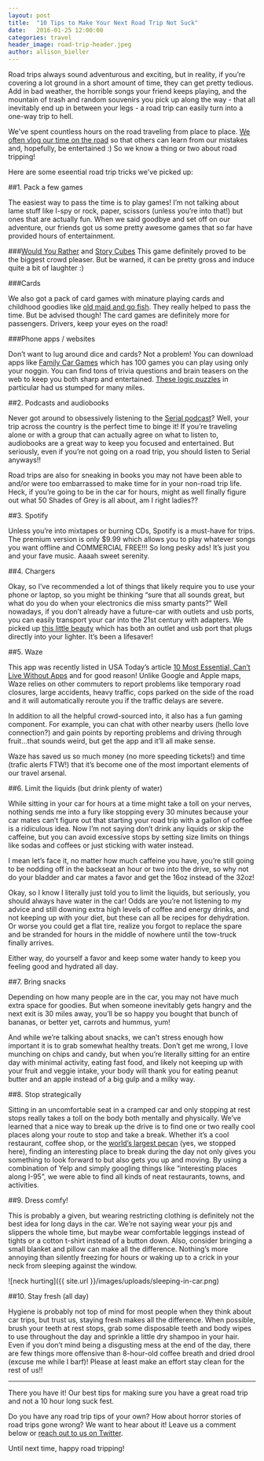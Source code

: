 ```yaml
---
layout: post
title:  "10 Tips to Make Your Next Road Trip Not Suck"
date:   2016-01-25 12:00:00
categories: travel
header_image: road-trip-header.jpeg
author: allison_bieller
---
```


Road trips always sound adventurous and exciting, but in reality, if you’re covering a lot ground in a short amount of time, they can get pretty tedious. Add in bad weather, the horrible songs your friend keeps playing, and the mountain of trash and random souvenirs you pick up along the way - that all inevitably end up in between your legs - a road trip can easily turn into a one-way trip to hell.

We've spent countless hours on the road traveling from place to place. [We often vlog our time on the road](https://www.youtube.com/watch?v=NUkvUX43zVk) so that others can learn from our mistakes and, hopefully, be entertained :) So we know a thing or two about road tripping!

Here are some eseential road trip tricks we've picked up:

##1. Pack a few games

The easiest way to pass the time is to play games! I’m not talking about lame stuff like I-spy or rock, paper, scissors (unless you’re into that!) but ones that are actually fun. When we said goodbye and set off on our adventure, our friends got us some pretty awesome games that so far have provided hours of entertainment. 

###[Would You Rather](http://www.amazon.com/Would-Rather-Picture-Card-Game/dp/B00WRFTD4K/ref=sr_1_8?ie=UTF8&qid=1451498114&sr=8-8&keywords=would+you+rather) and [Story Cubes](http://www.amazon.com/Gamewright-318-Rorys-Story-Cubes/dp/B003EIK136/ref=sr_1_3?ie=UTF8&qid=1451498146&sr=8-3&keywords=story+dice)
This game definitely proved to be the biggest crowd pleaser. But be warned, it can be pretty gross and induce quite a bit of laughter :)

###Cards

We also got a pack of card games with minature playing cards and childhood goodies like [old maid and go fish](http://www.amazon.com/Imperial-Kids-Oversize-Card-Bundle/dp/B00YCQ63EK/ref=sr_1_1?ie=UTF8&qid=1451498367&sr=8-1&keywords=card+game+bundle+go+fish+old+maid). They really helped to pass the time. But be advised though! The card games are definitely more for passengers. Drivers, keep your eyes on the road!

###Phone apps / websites

Don’t want to lug around dice and cards? Not a problem! You can download apps like [Family Car Games](https://itunes.apple.com/app/family-car-games/id315706203?mt=8) which has 100 games you can play using only your noggin. You can find tons of trivia questions and brain teasers on the web to keep you both sharp and entertained. [These logic puzzles](http://www.buzzfeed.com/kjh2110/10-logic-puzzles-you-wont-be-able-to-solve#.qw1JAB9gY) in particular had us stumped for many miles. 

##2. Podcasts and audiobooks

Never got around to obsessively listening to the [Serial podcast](https://serialpodcast.org/)? Well, your trip across the country is the perfect time to binge it! If you’re traveling alone or with a group that can actually agree on what to listen to, audiobooks are a great way to keep you focused and entertained. But seriously, even if you’re not going on a road trip, you should listen to Serial anyways!! 

Road trips are also for sneaking in books you may not have been able to and/or were too embarrassed to make time for in your non-road trip life. Heck, if you’re going to be in the car for hours, might as well finally figure out what 50 Shades of Grey is all about, am I right ladies??

##3. Spotify

Unless you’re into mixtapes or burning CDs, Spotify is a must-have for trips. The premium version is only $9.99 which allows you to play whatever songs you want offline and COMMERCIAL FREE!!! So long pesky ads! It’s just you and your fave music. Aaaah sweet serenity.

##4. Chargers

Okay, so I’ve recommended a lot of things that likely require you to use your phone or laptop, so you might be thinking “sure that all sounds great, but what do you do when your electronics die miss smarty pants?” Well nowadays, if you don’t already have a future-car with outlets and usb ports, you can easily transport your car into the 21st century with adapters. We picked up [this little beauty](http://www.amazon.com/Upgraded-Version-BESTEK-Inverter-Charging/dp/B00EY6RJKA/ref=sr_1_3?ie=UTF8&qid=1453774583&sr=8-3&keywords=car+outlet+adapter) which has both an outlet and usb port that plugs directly into your lighter. It’s been a lifesaver!

##5. Waze

This app was recently listed in USA Today’s article [10 Most Essential, Can’t Live Without Apps](http://www.usatoday.com/story/tech/2015/12/29/10-most-essential-cant-live-without-apps/77994238/) and for good reason! Unlike Google and Apple maps, Waze relies on other commuters to report problems like temporary road closures, large accidents, heavy traffic, cops parked on the side of the road and it will automatically reroute you if the traffic delays are severe. 

In addition to all the helpful crowd-sourced into, it also has a fun gaming component. For example, you can chat with other nearby users (hello love connection?) and gain points by reporting problems and driving through fruit...that sounds weird, but get the app and it’ll all make sense. 

Waze has saved us so much money (no more speeding tickets!) and time (trafic alerts FTW!) that it’s become one of the most important elements of our travel arsenal.

##6. Limit the liquids (but drink plenty of water)

While sitting in your car for hours at a time might take a toll on your nerves, nothing sends me into a fury like stopping every 30 minutes because your car mates can’t figure out that starting your road trip with a gallon of coffee is a ridiculous idea. Now I’m not saying don’t drink any liquids or skip the caffeine, but you can avoid excessive stops by setting size limits on things like sodas and coffees or just sticking with water instead. 

I mean let’s face it, no matter how much caffeine you have, you’re still going to be nodding off in the backseat an hour or two into the drive, so why not do your bladder and car mates a favor and get the 16oz instead of the 32oz!

Okay, so I know I literally just told you to limit the liquids, but seriously, you should always have water in the car! Odds are you’re not listening to my advice and still downing extra high levels of coffee and energy drinks, and not keeping up with your diet, but these can all be recipes for dehydration. Or worse you could get a flat tire, realize you forgot to replace the spare and be stranded for hours in the middle of nowhere until the tow-truck finally arrives. 

Either way, do yourself a favor and keep some water handy to keep you feeling good and hydrated all day. 

##7. Bring snacks

Depending on how many people are in the car, you may not have much extra space for goodies. But when someone inevitably gets hangry and the next exit is 30 miles away, you’ll be so happy you bought that bunch of bananas, or better yet, carrots and hummus, yum!

And while we’re talking about snacks, we can’t stress enough how important it is to grab somewhat healthy treats. Don’t get me wrong, I love munching on chips and candy, but when you’re literally sitting for an entire day with minimal activity, eating fast food, and likely not keeping up with your fruit and veggie intake, your body will thank you for eating peanut butter and an apple instead of a big gulp and a milky way.

##8. Stop strategically

Sitting in an uncomfortable seat in a cramped car and only stopping at rest stops really takes a toll on the body both mentally and physically. We’ve learned that a nice way to break up the drive is to find one or two really cool places along your route to stop and take a break. Whether it’s a cool restaurant, coffee shop, or the [world’s largest pecan](http://www.roadsideamerica.com/story/4031) (yes, we stopped here), finding an interesting place to break during the day not only gives you something to look forward to but also gets you up and moving. By using a combination of Yelp and simply googling things like “interesting places along I-95”, we were able to find all kinds of neat restaurants, towns, and activities.

##9. Dress comfy!

This is probably a given, but wearing restricting clothing is definitely not the best idea for long days in the car. We’re not saying wear your pjs and slippers the whole time, but maybe wear comfortable leggings instead of tights or a cotton t-shirt instead of a button down. Also, consider bringing a small blanket and pillow can make all the difference. Nothing’s more annoying than silently freezing for hours or waking up to a crick in your neck from sleeping against the window.

![neck hurting]({{ site.url }}/images/uploads/sleeping-in-car.png)

##10. Stay fresh (all day)

Hygiene is probably not top of mind for most people when they think about car trips, but trust us, staying fresh makes all the difference. When possible, brush your teeth at rest stops, grab some disposable teeth and body wipes to use throughout the day and sprinkle a little dry shampoo in your hair. Even if you don’t mind being a disgusting mess at the end of the day, there are few things more offensive than 8-hour-old coffee breath and dried drool (excuse me while I barf)! Please at least make an effort stay clean for the rest of us!! 

---

There you have it! Our best tips for making sure you have a great road trip and not a 10 hour long suck fest.

Do you have any road trip tips of your own? How about horror stories of road trips gone wrong? We want to hear about it! Leave us a comment below or [reach out to us on Twitter](http://twitter.com/the_endless_adventure).

Until next time, happy road tripping!

